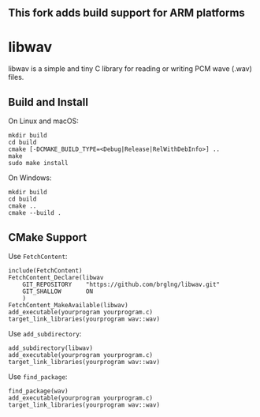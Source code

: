 This fork adds build support for ARM platforms
--
# libwav

libwav is a simple and tiny C library for reading or writing PCM wave (.wav)
files.

## Build and Install

On Linux and macOS:

    mkdir build
    cd build
    cmake [-DCMAKE_BUILD_TYPE=<Debug|Release|RelWithDebInfo>] ..
    make
    sudo make install

On Windows:

    mkdir build
    cd build
    cmake ..
    cmake --build .

## CMake Support

Use `FetchContent`:

    include(FetchContent)
    FetchContent_Declare(libwav
        GIT_REPOSITORY    "https://github.com/brglng/libwav.git" 
        GIT_SHALLOW       ON
        )
    FetchContent_MakeAvailable(libwav)
    add_executable(yourprogram yourprogram.c)
    target_link_libraries(yourprogram wav::wav)

Use `add_subdirectory`:

    add_subdirectory(libwav)
    add_executable(yourprogram yourprogram.c)
    target_link_libraries(yourprogram wav::wav)

Use `find_package`:

    find_package(wav)
    add_executable(yourprogram yourprogram.c)
    target_link_libraries(yourprogram wav::wav)
